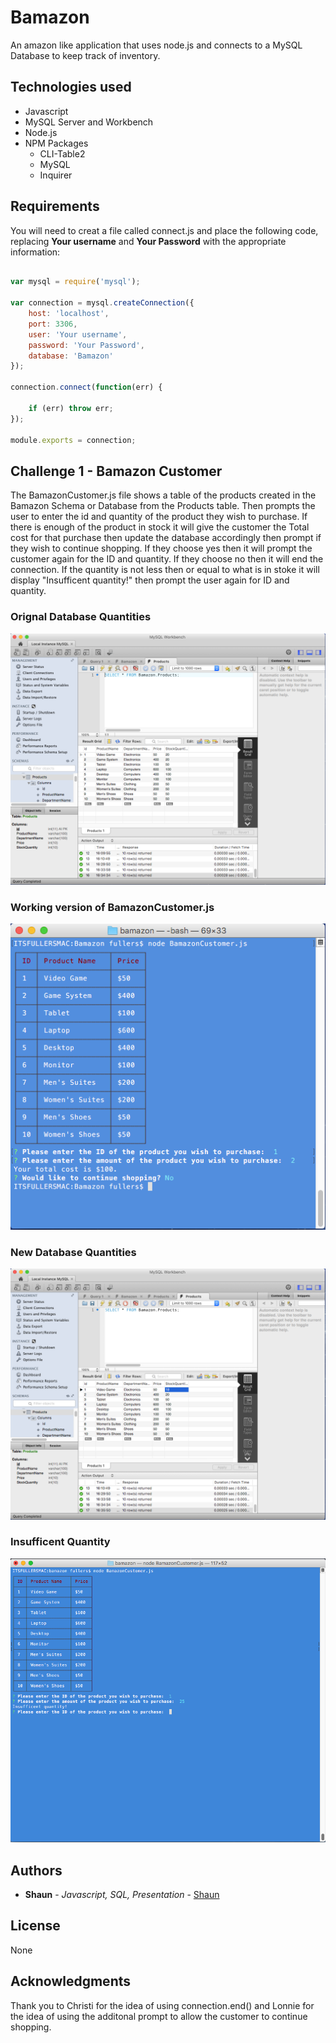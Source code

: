 # Bamazon
An amazon like application that uses node.js and connects to a MySQL Database to keep track of inventory. 

## Technologies used
* Javascript
* MySQL Server and Workbench
* Node.js
* NPM Packages
	* CLI-Table2
	* MySQL  
	* Inquirer

## Requirements

You will need to creat a file called connect.js and place the following code, replacing **Your username** and **Your Password** with the appropriate information:

```javascript

var mysql = require('mysql');

var connection = mysql.createConnection({
	host: 'localhost',
	port: 3306,
	user: 'Your username',
	password: 'Your Password',
	database: 'Bamazon'
});

connection.connect(function(err) {

	if (err) throw err;
});

module.exports = connection;

```

## Challenge 1 - Bamazon Customer 

The BamazonCustomer.js file shows a table of the products created in the Bamazon Schema or Database from the Products table.  Then prompts the user to enter the id and quantity of the product they wish to purchase.  If there is enough of the product in stock it will give the customer the Total cost for that purchase then update the database accordingly then prompt if they wish to continue shopping. If they choose yes then it will prompt the customer again for the ID and quantity. If they choose no then it will end the connection.  If the quantity is not less then or equal to what is in stoke it will display "Insufficent quantity!" then prompt the user again for ID and quantity.  


### Orignal Database Quantities
![Alt Text](/images/BamazonCustomer/original-DBquantity.png?raw=true "Original Database Quantities")

### Working version of BamazonCustomer.js 
![Alt Text](/images/BamazonCustomer/working-BamazonCustomerjs.png?raw=true "Working version of BamazonCustomer.js")

### New Database Quantities
![Alt Text](/images/BamazonCustomer/new-DBquantity.png?raw=true "New Database Quantities")

### Insufficent Quantity
![Alt Text](/images/BamazonCustomer/insufficent.png?raw=true "Insufficent Quantity")

## Authors

* **Shaun** - *Javascript, SQL, Presentation* - [Shaun](https://github.com/fullers)

## License
   
   None

## Acknowledgments

Thank you to Christi for the idea of using connection.end() and Lonnie for the idea of using the additonal prompt to allow the customer to continue shopping.